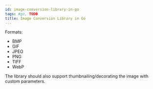 ```yaml
---
id: image-conversion-library-in-go
tags: #go, TODO
title: Image Conversion Library in Go
---
```


Formats:

* BMP
* GIF
* JPEG
* PNG
* TIFF
* WebP

The library should also support thumbnailing/decorating the image with custom parameters.